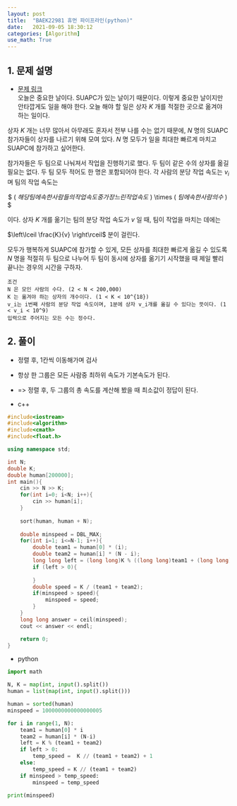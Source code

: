 ```yaml
---
layout: post
title:  "BAEK22981 휴먼 파이프라인(python)"
date:   2021-09-05 18:30:12
categories: [Algorithm]
use_math: True
---
```


## 1. 문제 설명
* [문제 링크](https://www.acmicpc.net/problem/22981)  
오늘은 중요한 날이다. SUAPC가 있는 날이기 때문이다.
이렇게 중요한 날이지만 안타깝게도 일을 해야 한다. 오늘 해야 할 일은 상자 $K$ 개를 적절한 곳으로 옮겨야 하는 일이다.

상자 $K$ 개는 너무 많아서 아무래도 혼자서 전부 나를 수는 없기 때문에, $N$ 명의 SUAPC 참가자들이 상자를 나르기 위해 모여 있다. $N$ 명 모두가 일을 최대한 빠르게 마치고 SUAPC에 참가하고 싶어한다.

참가자들은 두 팀으로 나눠져서 작업을 진행하기로 했다. 두 팀이 같은 수의 상자를 옮길 필요는 없다. 두 팀 모두 적어도 한 명은 포함되어야 한다. 각 사람의 분당 작업 속도는 $v_i$ 며 팀의 작업 속도는

 $ ( $해당 팀에 속한 사람들의 작업 속도 중 가장 느린 작업 속도$ ) \times ( $팀에 속한 사람의 수$ ) $ 

이다. 상자 $K$ 개를 옮기는 팀의 분당 작업 속도가 $v$ 일 때, 팀이 작업을 마치는 데에는 
 
$\left\lceil \frac{K}{v} \right\rceil$ 분이 걸린다.

모두가 행복하게 SUAPC에 참가할 수 있게, 모든 상자를 최대한 빠르게 옮길 수 있도록 $N$ 명을 적절히 두 팀으로 나누어 두 팀이 동시에 상자를 옮기기 시작했을 때 제일 빨리 끝나는 경우의 시간을 구하자.

```
조건
N 은 모인 사람의 수다. (2 < N < 200,000)
K 는 옮겨야 하는 상자의 개수이다. (1 < K < 10^{18})
v_i는 i번째 사람의 분당 작업 속도이며, 1분에 상자 v_i개를 옮길 수 있다는 뜻이다. (1 < v_i < 10^9)
입력으로 주어지는 모든 수는 정수다.
```

## 2. 풀이
* 정렬 후, 1칸씩 이동해가며 검사
* 항상 한 그룹은 모든 사람중 최하위 속도가 기본속도가 된다.
* => 정렬 후, 두 그룹의 총 속도를 계산해 봤을 때 최소값이 정답이 된다.

* c++

```c++
#include<iostream>
#include<algorithm>
#include<cmath>
#include<float.h>

using namespace std;

int N;
double K;
double human[200000];
int main(){
    cin >> N >> K;
    for(int i=0; i<N; i++){
        cin >> human[i];
    }
    
    sort(human, human + N);
    
    double minspeed = DBL_MAX;
    for(int i=1; i<=N-1; i++){
        double team1 = human[0] * (i);
        double team2 = human[i] * (N - i);
        long long left = (long long)K % ((long long)team1 + (long long)team2)
        if (left > 0){
            
        }
        double speed = K / (team1 + team2);
        if(minspeed > speed){
            minspeed = speed;
        }
    }
    long long answer = ceil(minspeed);
    cout << answer << endl;

    return 0;
}
```

* python

```python
import math

N, K = map(int, input().split())
human = list(map(int, input().split()))

human = sorted(human)
minspeed = 1000000000000000005

for i in range(1, N):
    team1 = human[0] * i
    team2 = human[i] * (N-i)
    left = K % (team1 + team2)
    if left > 0:
        temp_speed =  K // (team1 + team2) + 1
    else:
        temp_speed = K // (team1 + team2)
    if minspeed > temp_speed:
        minspeed = temp_speed

print(minspeed)
```